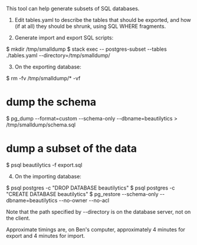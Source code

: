 This tool can help generate subsets of SQL databases.

1. Edit tables.yaml to describe the tables that should be exported,
   and how (if at all) they should be shrunk, using SQL WHERE fragments.

2. Generate import and export SQL scripts:

 $ mkdir /tmp/smalldump
 $ stack exec -- postgres-subset --tables ./tables.yaml --directory=/tmp/smalldump/

3. On the exporting database:

 $ rm -fv /tmp/smalldump/* -vf

 # dump the schema
 $ pg_dump --format=custom --schema-only --dbname=beautilytics > /tmp/smalldump/schema.sql

 # dump a subset of the data
 $ psql beautilytics -f export.sql 

4. On the importing database:

 $ psql postgres -c "DROP DATABASE beautilytics"
 $ psql postgres -c "CREATE DATABASE beautilytics"
 $ pg_restore --schema-only --dbname=beautilytics --no-owner --no-acl

Note that the path specified by --directory is on the database server,
not on the client.

Approximate timings are, on Ben's computer, approximately 4 minutes
for export and 4 minutes for import.

